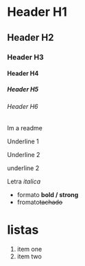 

# Header H1
## Header H2
### Header H3
#### Header H4
##### Header H5
###### Header H6

Im a readme 

Underline 1

Underline 2

underline 2


Letra *italica*
- formato **bold / strong**
- fromato~~tachado~~                                              
# listas 
1. item one
2. item two 
